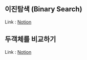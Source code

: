 ## 이진탐색 (Binary Search)

Link : [Notion](https://www.notion.so/Binary-Search-996f1834787a4246901b03cf08091397)

## 두객체를 비교하기

Link : [Notion](https://www.notion.so/JavaScript-5adf2350d473495ba63e80eab6413abe)
